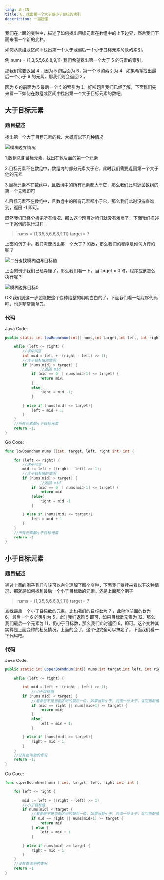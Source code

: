 ```yaml
---
lang: zh-CN
title: 8、找出第一个大于或小于目标的索引
description: 一遍就懂
---
```


我们在上面的变种中，描述了如何找出目标元素在数组中的上下边界，然后我们下面来看一个新的变种。

如何从数组或区间中找出第一个大于或最后一个小于目标元素的数的索引。

例 nums = {1,3,5,5,6,6,8,9,11} 我们希望找出第一个大于 5 的元素的索引，

那我们需要返回 4 ，因为 5 的后面为 6，第一个 6 的索引为 4，如果希望找出最后一个小于 6 的元素，那我们则会返回 3 ，

因为 6 的前面为 5 最后一个 5 的索引为 3。好啦题目我们已经了解，下面我们先来看一下如何在数组或区间中找出第一个大于目标元素的数吧。

## 大于目标元素

### 题目描述

找出第一个大于目标元素的数，大概有以下几种情况

![模糊边界情况](https://chengxuchu-1301103198.cos.ap-beijing.myqcloud.com/Photo/202304180858929.png)

1.数组包含目标元素，找出在他后面的第一个元素

2.目标元素不在数组中，数组内的部分元素大于它，此时我们需要返回第一个大于他的元素

3.目标元素不在数组中，且数组中的所有元素都大于它，那么我们此时返回数组的第一个元素即可

4.目标元素不在数组中，且数组中的所有元素都小于它，那么我们此时没有查询到，返回 -1 即可。

既然我们已经分析完所有情况，那么这个题目对咱们就没有难度了，下面我们描述一下案例的执行过程

> nums = {1,3,5,5,6,6,8,9,11} target = 7

上面的例子中，我们需要找出第一个大于 7 的数，那么我们的程序是如何执行的呢？

![二分查找模糊边界目标值](https://chengxuchu-1301103198.cos.ap-beijing.myqcloud.com/Photo/202304180858792.png)

上面的例子我们已经弄懂了，那么我们看一下，当 target = 0 时，程序应该怎么执行呢？

![模糊边界目标0](https://chengxuchu-1301103198.cos.ap-beijing.myqcloud.com/Photo/202304180858531.png)

OK!我们到这一步就能把这个变种给整的明明白白的了，下面我们看一哈程序代码吧，也是非常简单的。

### 代码

Java Code:

```java
public static int lowBoundnum(int[] nums,int target,int left, int right) {

    while (left <= right) {
        //求中间值
        int mid = left + ((right - left) >> 1);
        //大于目标值的情况
        if (nums[mid] > target) {
                //返回 mid
            if (mid == 0 || nums[mid-1] <= target) {
                return mid;
            }
            else{
                right = mid -1;
            }

        } else if (nums[mid] <= target){
            left = mid + 1;
        }
    }
    //所有元素都小于目标元素
    return -1;
}
```

Go Code:

```go
func lowBoundnum(nums []int, target, left, right int) int {

    for (left <= right) {
        //求中间值
        mid := left + ((right - left) >> 1);
        //大于目标值的情况
        if (nums[mid] > target) {
                //返回 mid
            if (mid == 0 || nums[mid-1] <= target) {
                return mid
            }else{
                right = mid -1
            }

        } else if (nums[mid] <= target){
            left = mid + 1
        }
    }
    //所有元素都小于目标元素
    return -1
}
```

## 小于目标元素

### 题目描述

通过上面的例子我们应该可以完全理解了那个变种，下面我们继续来看以下这种情况，那就是如何找到最后一个小于目标数的元素。还是上面那个例子

> nums = {1,3,5,5,6,6,8,9,11} target = 7

查找最后一个小于目标数的元素，比如我们的目标数为 7 ，此时他前面的数为 6，最后一个 6 的索引为 5，此时我们返回 5 即可，如果目标数元素为 12，那么我们最后一个元素为 11，仍小于目标数，那么我们此时返回 8，即可。这个变种其实算是上面变种的相反情况，上面的会了，这个也完全可以搞定了，下面我们看一下代码吧。

### 代码

Java Code:

```java
public static int upperBoundnum(int[] nums,int target,int left, int right) {

    while (left <= right) {

        int mid = left + ((right - left) >> 1);
            //小于目标值
        if (nums[mid] < target) {
            //看看是不是当前区间的最后一位，如果当前小于，后面一位大于，返回当前值即可
            if (mid == right || nums[mid+1] >= target) {
                return mid;
            }
            else{
                left = mid + 1;
            }

        } else if (nums[mid] >= target){
            right = mid - 1;
        }
    }
    //没有查询到的情况
    return -1;
}
```

Go Code:

```go
func upperBoundnum(nums []int, target, left, right int) int {

	for left <= right {

		mid := left + ((right - left) >> 1)
		//小于目标值
		if nums[mid] < target {
			//看看是不是当前区间的最后一位，如果当前小于，后面一位大于，返回当前值即可
			if mid == right || nums[mid+1] >= target {
				return mid
			} else {
				left = mid + 1
			}

		} else if nums[mid] >= target {
			right = mid - 1
		}
	}
	//没有查询到的情况
	return -1
}
```
